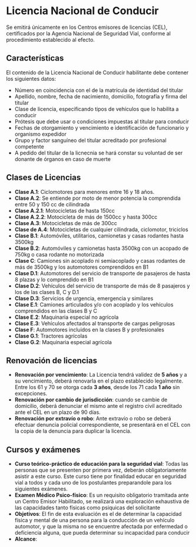 # Licencia Nacional de Conducir
Se emitirá únicamente en los Centros emisores de licencias (CEL), certificados por la Agencia Nacional de Seguridad Vial, conforme al procedimiento establecido al efecto.

## Características
El contenido de la Licencia Nacional de Conducir habilitante debe contener los siguientes datos:
- Número en coincidencia con el de la matrícula de identidad del titular
- Apellido, nombre, fecha de nacimiento, domicilio, fotografía y firma del titular
- Clase de licencia, especificando tipos de vehículos que lo habilita a conducir
- Prótesis que debe usar o condiciones impuestas al titular para conducir
- Fechas de otorgamiento y vencimiento e identificación de funcionario y organismo expedidor
- Grupo y factor sanguíneo del titular acreditado por profesional competente
- A pedido del titular de la licnecnia se hará constar su voluntad de ser donante de órganos en caso de muerte

## Clases de Licencias
- **Clase A.1**: Ciclomotores para menores entre 16 y 18 años.
- **Clase A.2**: Se entiende por moto de menor potencia la comprendida entre 50 y 150 cc de cilindrada
- **Clase A.2.1**: Motocicletas de hasta 150cc
- **Clase A.2.2**: Motocicleta de más de 1500cc y hasta 300cc
- **Clase A.3**: Motocicletas de más de 300cc
- **Clase de A.4**: Motocicletas de cualquier cilindrada, ciclomotor, triciclos
- **Clase B.1**: Automóviles, utilitarios, camionetas y casas rodantes hasta 3500kg
- **Clase B.2**: Automóviles y camionetas hasta 3500kg con un acopado de 750kg o casa rodante no motorizada
- **Clase C**: Camiones sin acoplado ni semiacoplado y casas rodantes de más de 3500kg y los automotores comprendidos en B1
- **Clase D.1**: Automotores del servicio de transporte de pasajeros de hasta 8 plazas y lo comprendido en B1
- **Clase D.2**: Vehículos del servicio de transporte de más de 8 pasajeros y los de las clases B, C y D.1
- **Clase D.3**: Servicios de urgencia, emergencia y similares
- **Clase E.1**: Camiones articulados y/o con acoplado y los vehículos comprendidos en las clases B y C
- **Clase E.2**: Maquinaria especial no agrícola
- **Clase E.3**: Vehículos afectados al transporte de cargas peligrosas
- **Clase F**: Automotores incluidos en la clases B y profesionales 
- **Clase G.1**: Tractores agrícolas
- **Clase G.2**: Maquinaria especial agrícola

## Renovación de licencias
- **Renovación por vencimiento**: La Licencia tendrá validez de **5 años** y a su vencimiento, deberá renovarla en el plazo establecido legalmente. Entre los 61 y 70 se otorga cada **3 años**, desde los 71 cada **1 año** sin excepciones.
- **Renovación por cambio de jurisdicción**: cuando se cambie de domicilio, deberá denunciar el mismo ante el registro civil acreditado ante el CEL en un plazo de 90 días.
- **Renovación por extravío o robo**: Ante extravío o robo se deberá efectuar denuncia policial correspondiente, se presentará en el CEL con la copia de la denuncia para duplicar la licencia.

## Cursos y exámenes
- **Curso teórico-práctico de educación para la seguridad vial**: Todas las personas que se presenten por primera vez, deberán obligatoriamente asistir a este curso. Este curso tiene por finalidad educar en seguridad vial a todos y cada uno de los postulantes preparandole para los siguientes exámenes.
- **Examen Médico Psico-físico**: Es un requisito obligatorio tramitada ante un Centro Emisor Habilitado, se realizará una exploración exhaustiva de las capacidades tanto físicas como psiquicas del solicitante
- **Objetivos**: El fin de esta evaluación es el de determinar la capacidad física y mental de una persona para la conducción de un vehículo automotor, y que la misma no se encuentre afectada por enfermedad o deficiencia alguna, que pueda determinar su incapacidad para conducir
- **Alcance**: 